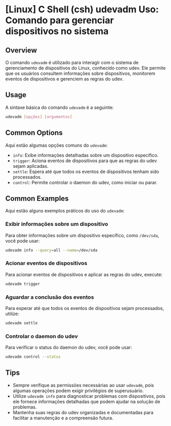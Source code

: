 # [Linux] C Shell (csh) udevadm Uso: Comando para gerenciar dispositivos no sistema

## Overview
O comando `udevadm` é utilizado para interagir com o sistema de gerenciamento de dispositivos do Linux, conhecido como udev. Ele permite que os usuários consultem informações sobre dispositivos, monitorem eventos de dispositivos e gerenciem as regras do udev.

## Usage
A sintaxe básica do comando `udevadm` é a seguinte:

```bash
udevadm [opções] [argumentos]
```

## Common Options
Aqui estão algumas opções comuns do `udevadm`:

- `info`: Exibe informações detalhadas sobre um dispositivo específico.
- `trigger`: Aciona eventos de dispositivos para que as regras do udev sejam aplicadas.
- `settle`: Espera até que todos os eventos de dispositivos tenham sido processados.
- `control`: Permite controlar o daemon do udev, como iniciar ou parar.

## Common Examples
Aqui estão alguns exemplos práticos do uso do `udevadm`:

### Exibir informações sobre um dispositivo
Para obter informações sobre um dispositivo específico, como `/dev/sda`, você pode usar:

```bash
udevadm info --query=all --name=/dev/sda
```

### Acionar eventos de dispositivos
Para acionar eventos de dispositivos e aplicar as regras do udev, execute:

```bash
udevadm trigger
```

### Aguardar a conclusão dos eventos
Para esperar até que todos os eventos de dispositivos sejam processados, utilize:

```bash
udevadm settle
```

### Controlar o daemon do udev
Para verificar o status do daemon do udev, você pode usar:

```bash
udevadm control --status
```

## Tips
- Sempre verifique as permissões necessárias ao usar `udevadm`, pois algumas operações podem exigir privilégios de superusuário.
- Utilize `udevadm info` para diagnosticar problemas com dispositivos, pois ele fornece informações detalhadas que podem ajudar na solução de problemas.
- Mantenha suas regras do udev organizadas e documentadas para facilitar a manutenção e a compreensão futura.